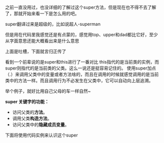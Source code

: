 之前一直没用过，也没详细的了解过这个super方法，但是现在也不得不去了解了，那就开始来看一下是怎么用的吧。

super翻译过来是超级的，比如说超人-superman

但是用在代码里我感觉还是有点蒙的，感觉用top、upper和dad都比它好，至少从字面意思还能大概看出来是什么意思

上面是吐槽，下面就言归正传了

看到一个前辈说的是super和this进行了一番对比
this指代的是当前类的实例，而super则指代的是当前类的父类。这么一说还是挺容易记住的。
使用super加点（.）来调用父类中的变量或者方法啥的，而且在调用的时候就感觉调用的是当前类中的方法一样。而且调用行为不必发生在父类中，它可以自动向上层追溯。

举个例子，就好比用自己父母的车一样自然~

**super 关键字的功能：**
- 访问父类的**方法**。
- 调用父类**构造方法**。
- 访问父类中的**隐藏成员变量**。

下面将使用代码实例来认识这个super


